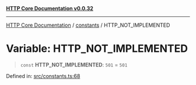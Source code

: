 [**HTTP Core Documentation v0.0.32**](../../README.md)

***

[HTTP Core Documentation](../../modules.md) / [constants](../README.md) / HTTP\_NOT\_IMPLEMENTED

# Variable: HTTP\_NOT\_IMPLEMENTED

> `const` **HTTP\_NOT\_IMPLEMENTED**: `501` = `501`

Defined in: [src/constants.ts:68](https://github.com/stonemjs/http-core/blob/680e946aeb5100b42b4836417719aba730586478/src/constants.ts#L68)
